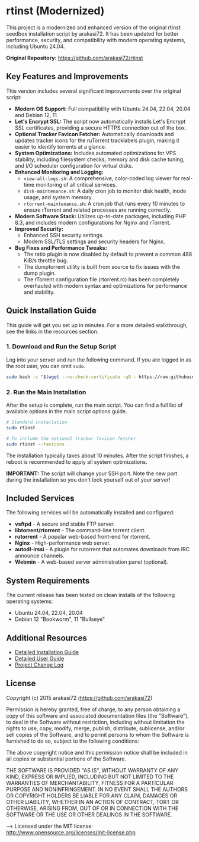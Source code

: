 # rtinst (Modernized)

This project is a modernized and enhanced version of the original rtinst seedbox installation script by arakasi72. It has been updated for better performance, security, and compatibility with modern operating systems, including Ubuntu 24.04.

**Original Repository:** https://github.com/arakasi72/rtinst

## Key Features and Improvements

This version includes several significant improvements over the original script:

- **Modern OS Support:** Full compatibility with Ubuntu 24.04, 22.04, 20.04 and Debian 12, 11.
- **Let's Encrypt SSL:** The script now automatically installs Let's Encrypt SSL certificates, providing a secure HTTPS connection out of the box.
- **Optional Tracker Favicon Fetcher:** Automatically downloads and updates tracker icons for the ruTorrent tracklabels plugin, making it easier to identify torrents at a glance.
- **System Optimizations:** Includes automated optimizations for VPS stability, including filesystem checks, memory and disk cache tuning, and I/O scheduler configuration for virtual disks.
- **Enhanced Monitoring and Logging:**
  - `view-all-logs.sh`: A comprehensive, color-coded log viewer for real-time monitoring of all critical services.
  - `disk-maintenance.sh`: A daily cron job to monitor disk health, inode usage, and system memory.
  - `rtorrent-maintenance.sh`: A cron job that runs every 10 minutes to ensure rTorrent and related processes are running correctly.
- **Modern Software Stack:** Utilizes up-to-date packages, including PHP 8.3, and includes modern configurations for Nginx and rTorrent.
- **Improved Security:**
  - Enhanced SSH security settings.
  - Modern SSL/TLS settings and security headers for Nginx.
- **Bug Fixes and Performance Tweaks:**
  - The ratio plugin is now disabled by default to prevent a common 488 KiB/s throttle bug.
  - The dumptorrent utility is built from source to fix issues with the dump plugin.
  - The rTorrent configuration file (rtorrent.rc) has been completely overhauled with modern syntax and optimizations for performance and stability.

## Quick Installation Guide

This guide will get you set up in minutes. For a more detailed walkthrough, see the links in the resources section.

### 1. Download and Run the Setup Script

Log into your server and run the following command. If you are logged in as the root user, you can omit `sudo`.
```bash
sudo bash -c "$(wget --no-check-certificate -qO - https://raw.githubusercontent.com/meisnick/rtinst/master/rtsetup)"
```

### 2. Run the Main Installation

After the setup is complete, run the main script. You can find a full list of available options in the main script options guide.
```bash
# Standard installation
sudo rtinst

# To include the optional tracker favicon fetcher
sudo rtinst --favicons
```

The installation typically takes about 10 minutes. After the script finishes, a reboot is recommended to apply all system optimizations.

**IMPORTANT:** The script will change your SSH port. Note the new port during the installation so you don't lock yourself out of your server!

## Included Services

The following services will be automatically installed and configured:

- **vsftpd** - A secure and stable FTP server.
- **libtorrent/rtorrent** - The command-line torrent client.
- **rutorrent** - A popular web-based front-end for rtorrent.
- **Nginx** - High-performance web server.
- **autodl-irssi** - A plugin for rutorrent that automates downloads from IRC announce channels.
- **Webmin** - A web-based server administration panel (optional).

## System Requirements

The current release has been tested on clean installs of the following operating systems:

- Ubuntu 24.04, 22.04, 20.04
- Debian 12 "Bookworm", 11 "Bullseye"

## Additional Resources

- [Detailed Installation Guide](#)
- [Detailed User Guide](#)
- [Project Change Log](#)

## License

Copyright (c) 2015 arakasi72 (https://github.com/arakasi72)

Permission is hereby granted, free of charge, to any person obtaining a copy of this software and associated documentation files (the "Software"), to deal in the Software without restriction, including without limitation the rights to use, copy, modify, merge, publish, distribute, sublicense, and/or sell copies of the Software, and to permit persons to whom the Software is furnished to do so, subject to the following conditions:

The above copyright notice and this permission notice shall be included in all copies or substantial portions of the Software.

THE SOFTWARE IS PROVIDED "AS IS", WITHOUT WARRANTY OF ANY KIND, EXPRESS OR IMPLIED, INCLUDING BUT NOT LIMITED TO THE WARRANTIES OF MERCHANTABILITY, FITNESS FOR A PARTICULAR PURPOSE AND NONINFRINGEMENT. IN NO EVENT SHALL THE AUTHORS OR COPYRIGHT HOLDERS BE LIABLE FOR ANY CLAIM, DAMAGES OR OTHER LIABILITY, WHETHER IN AN ACTION OF CONTRACT, TORT OR OTHERWISE, ARISING FROM, OUT OF OR IN CONNECTION WITH THE SOFTWARE OR THE USE OR OTHER DEALINGS IN THE SOFTWARE.

--> Licensed under the MIT license: http://www.opensource.org/licenses/mit-license.php
